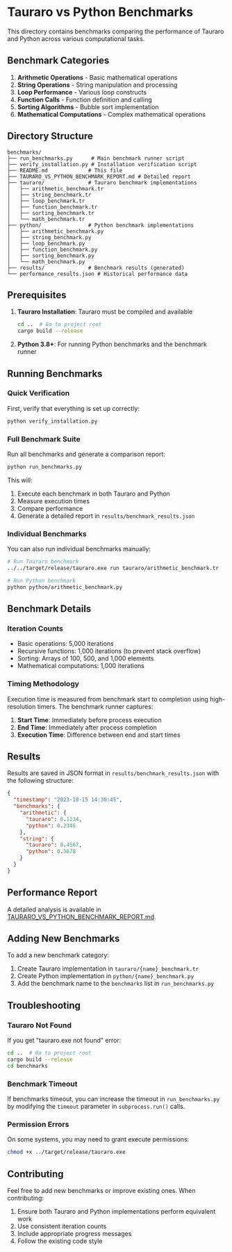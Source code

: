 # Tauraro vs Python Benchmarks

This directory contains benchmarks comparing the performance of Tauraro and Python across various computational tasks.

## Benchmark Categories

1. **Arithmetic Operations** - Basic mathematical operations
2. **String Operations** - String manipulation and processing
3. **Loop Performance** - Various loop constructs
4. **Function Calls** - Function definition and calling
5. **Sorting Algorithms** - Bubble sort implementation
6. **Mathematical Computations** - Complex mathematical operations

## Directory Structure

```
benchmarks/
├── run_benchmarks.py      # Main benchmark runner script
├── verify_installation.py # Installation verification script
├── README.md             # This file
├── TAURARO_VS_PYTHON_BENCHMARK_REPORT.md # Detailed report
├── tauraro/              # Tauraro benchmark implementations
│   ├── arithmetic_benchmark.tr
│   ├── string_benchmark.tr
│   ├── loop_benchmark.tr
│   ├── function_benchmark.tr
│   ├── sorting_benchmark.tr
│   └── math_benchmark.tr
├── python/               # Python benchmark implementations
│   ├── arithmetic_benchmark.py
│   ├── string_benchmark.py
│   ├── loop_benchmark.py
│   ├── function_benchmark.py
│   ├── sorting_benchmark.py
│   └── math_benchmark.py
├── results/              # Benchmark results (generated)
└── performance_results.json # Historical performance data
```

## Prerequisites

1. **Tauraro Installation**: Tauraro must be compiled and available
   ```bash
   cd ..  # Go to project root
   cargo build --release
   ```

2. **Python 3.8+**: For running Python benchmarks and the benchmark runner

## Running Benchmarks

### Quick Verification

First, verify that everything is set up correctly:

```bash
python verify_installation.py
```

### Full Benchmark Suite

Run all benchmarks and generate a comparison report:

```bash
python run_benchmarks.py
```

This will:
1. Execute each benchmark in both Tauraro and Python
2. Measure execution times
3. Compare performance
4. Generate a detailed report in `results/benchmark_results.json`

### Individual Benchmarks

You can also run individual benchmarks manually:

```bash
# Run Tauraro benchmark
../../target/release/tauraro.exe run tauraro/arithmetic_benchmark.tr

# Run Python benchmark
python python/arithmetic_benchmark.py
```

## Benchmark Details

### Iteration Counts

- Basic operations: 5,000 iterations
- Recursive functions: 1,000 iterations (to prevent stack overflow)
- Sorting: Arrays of 100, 500, and 1,000 elements
- Mathematical computations: 1,000 iterations

### Timing Methodology

Execution time is measured from benchmark start to completion using high-resolution timers. The benchmark runner captures:

1. **Start Time**: Immediately before process execution
2. **End Time**: Immediately after process completion
3. **Execution Time**: Difference between end and start times

## Results

Results are saved in JSON format in `results/benchmark_results.json` with the following structure:

```json
{
  "timestamp": "2023-10-15 14:30:45",
  "benchmarks": {
    "arithmetic": {
      "tauraro": 0.1234,
      "python": 0.2345
    },
    "string": {
      "tauraro": 0.4567,
      "python": 0.5678
    }
  }
}
```

## Performance Report

A detailed analysis is available in [TAURARO_VS_PYTHON_BENCHMARK_REPORT.md](TAURARO_VS_PYTHON_BENCHMARK_REPORT.md).

## Adding New Benchmarks

To add a new benchmark category:

1. Create Tauraro implementation in `tauraro/{name}_benchmark.tr`
2. Create Python implementation in `python/{name}_benchmark.py`
3. Add the benchmark name to the `benchmarks` list in `run_benchmarks.py`

## Troubleshooting

### Tauraro Not Found

If you get "tauraro.exe not found" error:
```bash
cd ..  # Go to project root
cargo build --release
cd benchmarks
```

### Benchmark Timeout

If benchmarks timeout, you can increase the timeout in `run_benchmarks.py` by modifying the `timeout` parameter in `subprocess.run()` calls.

### Permission Errors

On some systems, you may need to grant execute permissions:
```bash
chmod +x ../target/release/tauraro.exe
```

## Contributing

Feel free to add new benchmarks or improve existing ones. When contributing:

1. Ensure both Tauraro and Python implementations perform equivalent work
2. Use consistent iteration counts
3. Include appropriate progress messages
4. Follow the existing code style